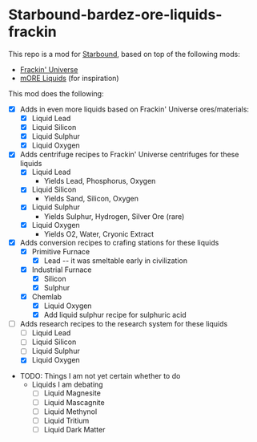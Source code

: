 # Starbound-bardez-ore-liquids-frackin

This repo is a mod for [Starbound](https://playstarbound.com/), based on top of the following mods:
- [Frackin' Universe](https://steamcommunity.com/sharedfiles/filedetails/?id=729480149) 
- [mORE Liquids](https://steamcommunity.com/sharedfiles/filedetails/?id=1318339314) (for inspiration)

This mod does the following:

- [X] Adds in even more liquids based on Frackin' Universe ores/materials:
  - [X] Liquid Lead
  - [X] Liquid Silicon
  - [X] Liquid Sulphur
  - [X] Liquid Oxygen
- [X] Adds centrifuge recipes to Frackin' Universe centrifuges for these liquids
  - [X] Liquid Lead
    - Yields Lead, Phosphorus, Oxygen
  - [X] Liquid Silicon
    - Yields Sand, Silicon, Oxygen
  - [X] Liquid Sulphur
    - Yields Sulphur, Hydrogen, Silver Ore (rare)
  - [X] Liquid Oxygen
    - Yields O2, Water, Cryonic Extract
- [X] Adds conversion recipes to crafing stations for these liquids
  - [X] Primitive Furnace
    - [X] Lead -- it was smeltable early in civilization
  - [X] Industrial Furnace
    - [X] Silicon
    - [X] Sulphur
  - [X] Chemlab
    - [X] Liquid Oxygen
    - [X] Add liquid sulphur recipe for sulphuric acid
- [ ] Adds research recipes to the research system for these liquids
  - [ ] Liquid Lead
  - [ ] Liquid Silicon
  - [ ] Liquid Sulphur
  - [X] Liquid Oxygen
- TODO: Things I am not yet certain whether to do
  - Liquids I am debating
    - [ ] Liquid Magnesite
    - [ ] Liquid Mascagnite
    - [ ] Liquid Methynol
    - [ ] Liquid Tritium
    - [ ] Liquid Dark Matter